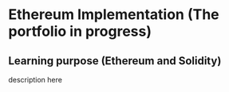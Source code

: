 # Ethereum Implementation (The portfolio in progress)
## Learning purpose (Ethereum and Solidity)

description here
